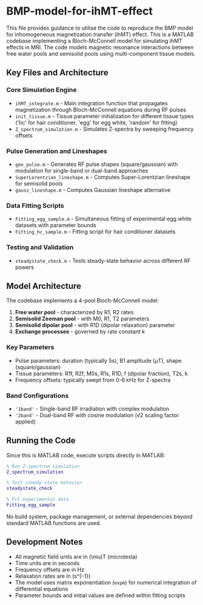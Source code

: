 # BMP-model-for-ihMT-effect

This file provides guidance to utilise the code to reproduce the BMP model for inhomogeneous magnetization transfer (ihMT) effect. This is a MATLAB codebase implementing a Bloch-McConnell model for simulating ihMT effects in MRI. The code models magnetic resonance interactions between free water pools and semisolid pools using multi-component tissue models.

## Key Files and Architecture

### Core Simulation Engine
- `ihMT_integrate.m` - Main integration function that propagates magnetization through Bloch-McConnell equations during RF pulses
- `init_tissue.m` - Tissue parameter initialization for different tissue types ('hc' for hair conditioner, 'egg' for egg white, 'random' for fitting)
- `Z_spectrum_simulation.m` - Simulates Z-spectra by sweeping frequency offsets

### Pulse Generation and Lineshapes
- `gen_pulse.m` - Generates RF pulse shapes (square/gaussian) with modulation for single-band or dual-band approaches
- `SuperLorentzian_lineshape.m` - Computes Super-Lorentzian lineshape for semisolid pools
- `gauss_lineshape.m` - Computes Gaussian lineshape alternative

### Data Fitting Scripts
- `Fitting_egg_sample.m` - Simultaneous fitting of experimental egg white datasets with parameter bounds
- `Fitting_hc_sample.m` - Fitting script for hair conditioner datasets

### Testing and Validation
- `steadystate_check.m` - Tests steady-state behavior across different RF powers

## Model Architecture

The codebase implements a 4-pool Bloch-McConnell model:
1. **Free water pool** - characterized by R1, R2 rates
2. **Semisolid Zeeman pool** - with M0, R1, T2 parameters
3. **Semisolid dipolar pool** - with R1D (dipolar relaxation) parameter
4. **Exchange processes** - governed by rate constant k

### Key Parameters
- Pulse parameters: duration (typically 5s), B1 amplitude (μT), shape (square/gaussian)
- Tissue parameters: R1f, R2f, M0s, R1s, R1D, f (dipolar fraction), T2s, k
- Frequency offsets: typically swept from 0-6 kHz for Z-spectra

### Band Configurations
- `'1band'` - Single-band RF irradiation with complex modulation
- `'2band'` - Dual-band RF with cosine modulation (√2 scaling factor applied)

## Running the Code

Since this is MATLAB code, execute scripts directly in MATLAB:

```matlab
% Run Z-spectrum simulation
Z_spectrum_simulation

% Test steady-state behavior
steadystate_check

% Fit experimental data
Fitting_egg_sample
```

No build system, package management, or external dependencies beyond standard MATLAB functions are used.

## Development Notes

- All magnetic field units are in \(\mu\)T (microtesla)
- Time units are in seconds
- Frequency offsets are in Hz
- Relaxation rates are in \(s^{-1}\)
- The model uses matrix exponentiation (`expm`) for numerical integration of differential equations
- Parameter bounds and initial values are defined within fitting scripts

